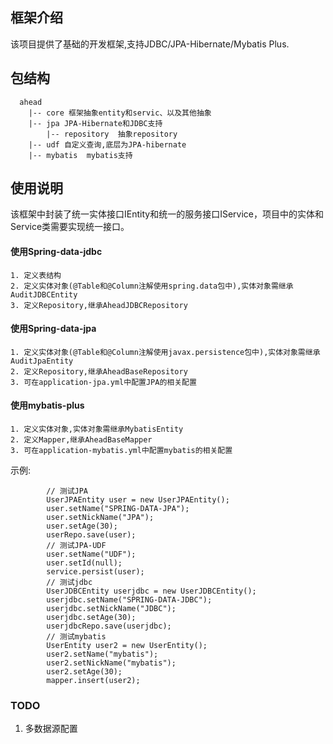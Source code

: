 ## 框架介绍
该项目提供了基础的开发框架,支持JDBC/JPA-Hibernate/Mybatis Plus.

## 包结构
``` 
  ahead
	|-- core 框架抽象entity和servic、以及其他抽象
	|-- jpa JPA-Hibernate和JDBC支持
		|-- repository  抽象repository
	|-- udf 自定义查询,底层为JPA-hibernate
	|-- mybatis  mybatis支持
```

## 使用说明
该框架中封装了统一实体接口IEntity和统一的服务接口IService，项目中的实体和Service类需要实现统一接口。
#### 使用Spring-data-jdbc
```
1. 定义表结构
2. 定义实体对象(@Table和@Column注解使用spring.data包中),实体对象需继承AuditJDBCEntity
3. 定义Repository,继承AheadJDBCRepository
```
#### 使用Spring-data-jpa
```
1. 定义实体对象(@Table和@Column注解使用javax.persistence包中),实体对象需继承AuditJpaEntity
2. 定义Repository,继承AheadBaseRepository
3. 可在application-jpa.yml中配置JPA的相关配置
```

#### 使用mybatis-plus
```
1. 定义实体对象,实体对象需继承MybatisEntity
2. 定义Mapper,继承AheadBaseMapper
3. 可在application-mybatis.yml中配置mybatis的相关配置
```
示例:

```
		// 测试JPA
		UserJPAEntity user = new UserJPAEntity();
		user.setName("SPRING-DATA-JPA");
		user.setNickName("JPA");
		user.setAge(30);
		userRepo.save(user);
		// 测试JPA-UDF
		user.setName("UDF");
		user.setId(null);
		service.persist(user);
		// 测试jdbc
		UserJDBCEntity userjdbc = new UserJDBCEntity();
		userjdbc.setName("SPRING-DATA-JDBC");
		userjdbc.setNickName("JDBC");
		userjdbc.setAge(30);
		userjdbcRepo.save(userjdbc);
		// 测试mybatis
		UserEntity user2 = new UserEntity();
		user2.setName("mybatis");
		user2.setNickName("mybatis");
		user2.setAge(30);
		mapper.insert(user2);
```

### TODO
1. 多数据源配置